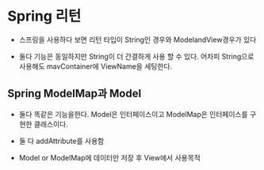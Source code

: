 # Spring 리턴

- 스프링을 사용하다 보면 리턴 타입이 String인 경우와 ModelandView경우가 있다

- 둘다 기능은 동일하지만 String이 더 간결하게 사용 할 수 있다. 어차피 String으로 사용해도 mavContainer에 ViewName을 세팅한다.


## Spring ModelMap과 Model 

- 둘다 똑같은 기능을한다. Model은 인터페이스이고 ModelMap은 인터페이스를 구현한 클래스이다.

- 둘 다 addAttribute를 사용함

- Model or ModelMap에 데이터만 저장 후 View에서 사용목적

